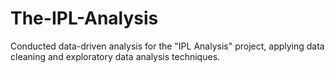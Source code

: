 # The-IPL-Analysis


Conducted data-driven analysis for the "IPL Analysis" project, applying data cleaning and exploratory data analysis techniques.
